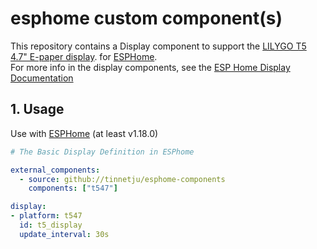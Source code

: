 # esphome custom component(s) 

This repository contains a Display component to support the [LILYGO T5 4.7" E-paper display](http://www.lilygo.cn/prod_view.aspx?TypeId=50061&Id=1384&FId=t3:50061:3).
for [ESPHome](https://esphome.io/).  
For more info in the display components, see the [ESP Home Display Documentation](https://esphome.io/#display-components)

## 1. Usage

Use with [ESPHome](https://esphome.io/) (at least v1.18.0)

```yaml
# The Basic Display Definition in ESPhome

external_components:
  - source: github://tinnetju/esphome-components
    components: ["t547"]

display:
- platform: t547
  id: t5_display
  update_interval: 30s
```
